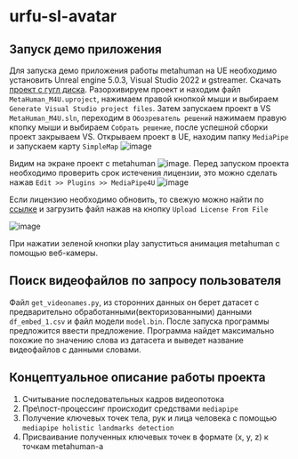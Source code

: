 # urfu-sl-avatar

## Запуск демо приложения
Для запуска демо приложения работы metahuman на UE необходимо установить Unreal engine 5.0.3, Visual Studio 2022 и gstreamer. Cкачать [проект с гугл диска](https://drive.google.com/file/d/1rSip28lbabcmw2viCP_gLRTLFaeRihlV/view?usp=sharing). Разорхивируем проект и находим файл ```MetaHuman_M4U.uproject```, нажимаем правой кнопкой мыши и выбираем ```Generate Visual Studio project files```. Затем запускаем проект в VS ```MetaHuman_M4U.sln```, переходим в ```Обозреватель решений``` нажимаем правую кпопку мыши и выбираем ```Собрать решение```, после успешной сборки проект закрываем VS. Открываем проект в UE, находим папку ```MediaPipe``` и запускаем карту ```SimpleMap``` ![image](https://github.com/ds-hub-sochi/urfu-sl-generation/assets/63962317/5e418117-a396-4a65-a6f8-89b17f409094) 

Видим на экране проект с metahuman ![image](https://github.com/ds-hub-sochi/urfu-sl-generation/assets/63962317/c2fc88e9-5d2f-49e3-98eb-d4599a550453). Перед запуском проекта необходимо проверить срок истечения лицензии, это можно сделать нажав ```Edit >> Plugins >> MediaPipe4U``` ![image](https://github.com/ds-hub-sochi/urfu-sl-generation/assets/63962317/65eb3afc-281d-4c01-951b-c4776dffa1a2)

Если лицензию необходимо обновить, то свежую можно найти по [ссылке](https://github.com/endink/Mediapipe4u-plugin/discussions/82) и загрузить файл нажав на кнопку ```Upload License From File```

![image](https://github.com/ds-hub-sochi/urfu-sl-generation/assets/63962317/773eadc0-d8ab-4a0e-814f-075503413a06)



При нажатии зеленой кнопки play запуститься анимация metahuman с помощью веб-камеры.

## Поиск видеофайлов по запросу пользователя

Файл ```get_videonames.py```, из сторонних данных он берет датасет с предварительно обработанными(векторизованными) данными ```df_embed_1.csv``` и файл модели ```model.bin```. После запуска программы предложится ввести предложение. Программа найдет максимально похожие по значению слова из датасета и выведет название видеофайлов с данными словами.

## Концептуальное описание работы проекта
 1) Считывание последовательных кадров видеопотока
 2) Пре\пост-процессинг происходит средствами ```mediapipe```
 3) Получение ключевых точек тела, рук и лица человека с помощью ```mediapipe holistic landmarks detection```
 4) Присваивание полученных ключевых точек в формате (x, y, z) к точкам metahuman-а
